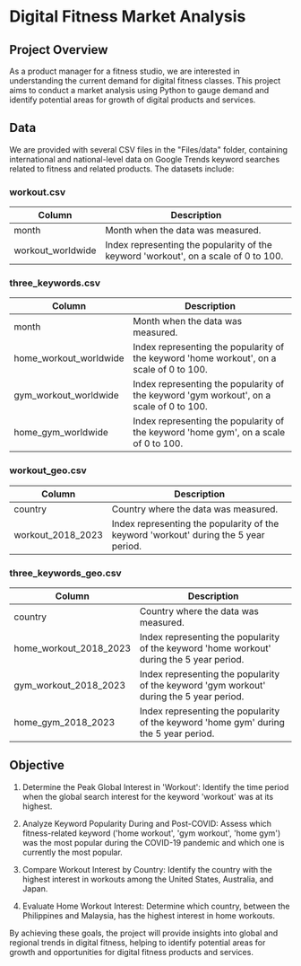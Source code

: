 # Digital Fitness Market Analysis

## Project Overview

As a product manager for a fitness studio, we are interested in understanding the current demand for digital fitness classes. This project aims to conduct a market analysis using Python to gauge demand and identify potential areas for growth of digital products and services.

## Data

We are provided with several CSV files in the "Files/data" folder, containing international and national-level data on Google Trends keyword searches related to fitness and related products. The datasets include:

### workout.csv
| Column             | Description                                              |
|--------------------|----------------------------------------------------------|
| month              | Month when the data was measured.                        |
| workout_worldwide  | Index representing the popularity of the keyword 'workout', on a scale of 0 to 100. |

### three_keywords.csv
| Column                    | Description                                                             |
|---------------------------|-------------------------------------------------------------------------|
| month                     | Month when the data was measured.                                       |
| home_workout_worldwide    | Index representing the popularity of the keyword 'home workout', on a scale of 0 to 100. |
| gym_workout_worldwide     | Index representing the popularity of the keyword 'gym workout', on a scale of 0 to 100.  |
| home_gym_worldwide        | Index representing the popularity of the keyword 'home gym', on a scale of 0 to 100.     |

### workout_geo.csv
| Column              | Description                                                             |
|---------------------|-------------------------------------------------------------------------|
| country             | Country where the data was measured.                                    |
| workout_2018_2023   | Index representing the popularity of the keyword 'workout' during the 5 year period. |

### three_keywords_geo.csv
| Column                    | Description                                                             |
|---------------------------|-------------------------------------------------------------------------|
| country                   | Country where the data was measured.                                    |
| home_workout_2018_2023    | Index representing the popularity of the keyword 'home workout' during the 5 year period. |
| gym_workout_2018_2023     | Index representing the popularity of the keyword 'gym workout' during the 5 year period.  |
| home_gym_2018_2023        | Index representing the popularity of the keyword 'home gym' during the 5 year period.     |

## Objective

1. Determine the Peak Global Interest in 'Workout': Identify the time period when the global search interest for the keyword 'workout' was at its highest.

2. Analyze Keyword Popularity During and Post-COVID: Assess which fitness-related keyword ('home workout', 'gym workout', 'home gym') was the most popular during the COVID-19 pandemic and which one is currently the most popular.

3. Compare Workout Interest by Country: Identify the country with the highest interest in workouts among the United States, Australia, and Japan.

4. Evaluate Home Workout Interest: Determine which country, between the Philippines and Malaysia, has the highest interest in home workouts.

By achieving these goals, the project will provide insights into global and regional trends in digital fitness, helping to identify potential areas for growth and opportunities for digital fitness products and services.
